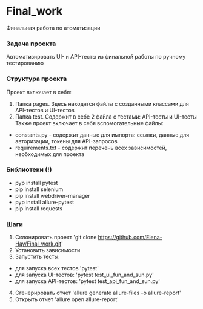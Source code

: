 # Final_work
Финальная работа по атоматизации

### Задача проекта
Автоматизировать UI- и API-тесты из финальной работы по ручному тестированию

### Структура проекта
Проект включает в себя:
1. Папка pages. Здесь находятся файлы с созданными классами для API-тестов и UI-тестов
2. Папка test. Содержит в себе 2 файла с тестами: API-тесты и UI-тесты
Также проект включает в себя вспомогательные файлы:
- constants.py - содержит данные для импорта: ссылки, данные для авторизации, токены для API-запросов 
- requirements.txt - содержит перечень всех зависимостей, необходимых для проекта

### Библиотеки (!)
- pyp install pytest
- pip install selenium
- pip install webdriver-manager
- pyp install allure-pytest
- pip install requests

### Шаги
1. Склонировать проект 'git clone https://github.com/Elena-Hay/Final_work.git'
2. Установить зависимости
3. Запустить тесты: 
- для запуска всех тестов 'pytest'
- для запуска UI-тестов: 'pytest test_ui_fun_and_sun.py'
- для запуска API-тестов: 'pytest test_api_fun_and_sun.py'
4. Сгенерировать отчет 'allure generate allure-files -o allure-report'
5. Открыть отчет 'allure open allure-report'
